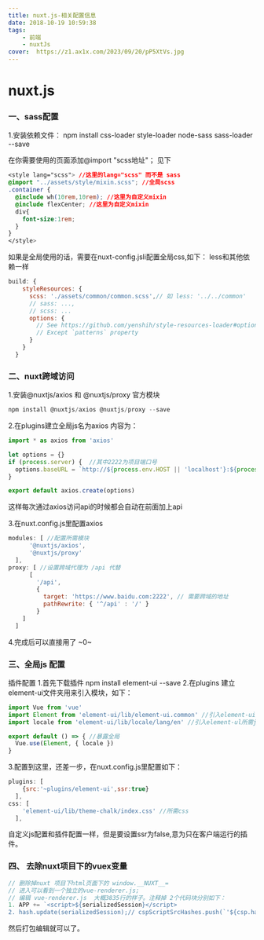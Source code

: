 ```yaml
---
title: nuxt.js-相关配置信息
date: 2018-10-19 10:59:38
tags:
    - 前端
    - nuxtJs
cover:  https://z1.ax1x.com/2023/09/20/pP5XtVs.jpg
---
```


# nuxt.js

<a name="7whsas"></a>
### 一、sass配置
1.安装依赖文件：
npm install css-loader style-loader node-sass sass-loader --save

在你需要使用的页面添加@import "scss地址"； 见下
```css
<style lang="scss"> //这里的lang="scss" 而不是 sass
@import "../assets/style/mixin.scss"; //全局scss
.container {
  @include wh(10rem,10rem); //这里为自定义mixin
  @include flexCenter; //这里为自定义mixin
  div{
    font-size:1rem;
  }
}
</style>
```

<!--more-->

如果是全局使用的话，需要在nuxt-config.jsli配置全局css,如下：
less和其他依赖一样
```javascript
build: {
    styleResources: {
      scss: './assets/common/common.scss',// 如 less: '../../common'
      // sass: ...,
      // scss: ...
      options: {
        // See https://github.com/yenshih/style-resources-loader#options
        // Except `patterns` property
      }
    }
  }
```
<a name="i4cuym"></a>
### 二、nuxt跨域访问
1.安装@nuxtjs/axios 和 @nuxtjs/proxy 官方模块
```javascript
npm install @nuxtjs/axios @nuxtjs/proxy --save
```

2.在plugins建立全局js名为axios 内容为：
```javascript
import * as axios from 'axios'

let options = {}
if (process.server) {  //其中2222为项目端口号
  options.baseURL = `http://${process.env.HOST || 'localhost'}:${process.env.PORT || 2222}/api`
}

export default axios.create(options)
```

这样每次通过axios访问api的时候都会自动在前面加上api

3.在nuxt.config.js里配置axios
```javascript
modules: [ //配置所需模块
      '@nuxtjs/axios',
      '@nuxtjs/proxy'
  ],
proxy: [ //设置跨域代理为 /api 代替
      [
        '/api', 
        { 
          target: 'https://www.baidu.com:2222', // 需要跨域的地址
          pathRewrite: { '^/api' : '/' }
        }
    ]
  ]
```

4.完成后可以直接用了 ~0~

<a name="lqu8wt"></a>
### 三、全局js 配置
插件配置
1.首先下载插件 npm install element-ui --save
2.在plugins 建立element-ui文件夹用来引入模块，如下：
```javascript
import Vue from 'vue'
import Element from 'element-ui/lib/element-ui.common' //引入element-ui库
import locale from 'element-ui/lib/locale/lang/en' //引入element-ul所需js

export default () => { //暴露全局
  Vue.use(Element, { locale })
}
```
3.配置到这里，还差一步，在nuxt.config.js里配置如下：
```javascript
plugins: [
    {src:'~plugins/element-ui',ssr:true}
  ],
css: [
    'element-ui/lib/theme-chalk/index.css' //所需css
  ],
```

自定义js配置和插件配置一样，但是要设置ssr为false,意为只在客户端运行的插件。

### 四、 去除nuxt项目下的vuex变量

```javascript
// 删除掉nuxt 项目下html页面下的 window.__NUXT__=
// 进入可以看到一个独立的vue-renderer.js;
// 编辑 vue-renderer.js  大概3835行的样子。注释掉 2个代码块分别如下：
1. APP += `<script>${serializedSession}</script>
2. hash.update(serializedSession);// cspScriptSrcHashes.push(`'${csp.hashAlgorithm}-${hash.digest('base64')}'`);
```
   然后打包编辑就可以了。
